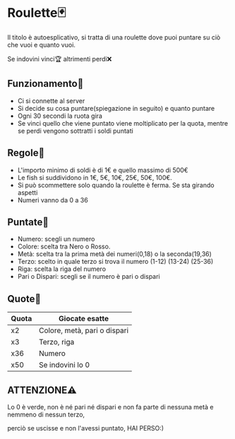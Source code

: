# Roulette:black_joker:
Il titolo è autoesplicativo, si tratta di una roulette dove puoi puntare su ciò che vuoi e quanto vuoi.

Se indovini vinci:trophy: altrimenti perdi:x:

 ## Funzionamento:paperclip:
 - Ci si connette al server 
 - Si decide su cosa puntare(spiegazione in seguito) e quanto puntare
 - Ogni 30 secondi la ruota gira 
 - Se vinci quello che viene puntato viene moltiplicato per la quota, mentre se perdi vengono sottratti i soldi puntati
 
 ## Regole:book:
 - L'importo minimo di soldi è di 1€ e quello massimo di 500€
 - Le fish si suddividono in 1€, 5€, 10€, 25€, 50€, 100€.
 - Si può scommettere solo quando la roulette è ferma. Se sta girando aspetti
 - Numeri vanno da 0 a 36

 ##  Puntate:slot_machine:
 - Numero: scegli un numero
 - Colore: scelta tra Nero o Rosso.
 - Metà: scelta tra la prima metà dei numeri(0,18) o la seconda(19,36)
 - Terzo: scelto in quale terzo si trova il numero (1-12) (13-24) (25-36)
 - Riga: scelta la riga del numero
 - Pari o Dispari: scegli se il numero è pari o dispari
 
 ##  Quote:money_with_wings:
| Quota     | Giocate esatte                                              |
| --------- | ----------------------------------------------------------- |
| x2        | Colore, metà, pari o dispari                                |
| x3        | Terzo, riga                                                 |
| x36       | Numero                                                      |
| x50       | Se indovini lo 0                                            |

## ATTENZIONE:warning:

Lo 0 è verde, non è né pari né dispari e non fa parte di nessuna metà e nemmeno di nessun terzo,

perciò se uscisse e non l'avessi puntato, HAI PERSO:)
